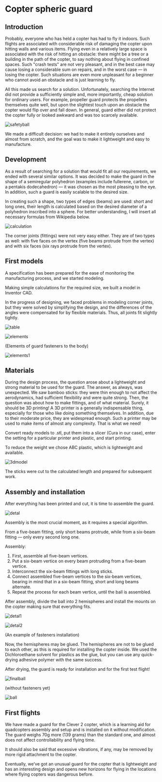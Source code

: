 # Copter spheric guard

## Introduction

Probably, everyone who has held a copter has had to fly it indoors. Such flights are associated with considerable risk of damaging the copter upon hitting walls and various items. Flying even in a relatively large space is associated with the risk of hitting an obstacle: there might be a tree or a building in the path of the copter, to say nothing about flying in confined spaces. Such "crash tests" are not very pleasant, and in the best case may cause losing a considerable sum on repairs, and in the worst case — in losing the copter. Such situations are even more unpleasant for a beginner who cannot avoid an obstacle and is just learning to fly.

All this made us search for a solution. Unfortunately, searching the Internet did not provide a sufficiently simple and, more importantly, cheap solution for ordinary users. For example, propeller guard protects the propellers themselves quite well, but upon the slightest touch upon an obstacle the copter would flip over and fall down. In general, guard either did not protect the copter fully or looked awkward and was too scarcely available.

![safetyball](../assets/safetyball.png)

We made a difficult decision: we had to make it entirely ourselves and almost from scratch, and the goal was to make it lightweight and easy to manufacture.

## Development

As a result of searching for a solution that would fit all our requirements, we ended with several similar options. It was decided to make the guard in the shape of a semiregular polyhedron (examples include fullerene, carbon, or a pentakis dodecahedron) — it was chosen as the most pleasing to the eye. In addition, such a guard is easily scalable to the desired size.

In creating such a shape, two types of edges (beams) are used: short and long ones, their length is calculated based on the desired diameter of a polyhedron inscribed into a sphere. For better understanding, I will insert all necessary formulas from Wikipedia below.

![calculation](../assets/en/calculation.png)

The corner joints (fittings) were not very easy either. They are of two types as well: with five faces on the vertex (five beams protrude from the vertex) and with six faces (six rays protrude from the vertex).

## First models

A specification has been prepared for the ease of monitoring the manufacturing process, and we started modeling.

Making simple calculations for the required size, we built a model in Inventor CAD.

In the progress of designing, we faced problems in modeling corner joints, but they were solved by simplifying the design, and the differences of the angles were compensated for by flexible materials. Thus, all joints fit slightly tightly.

![table](../assets/en/table.png)

![elements](../assets/elements.png)

(Elements of guard fasteners to the body)

![elements1](../assets/elements1.png)

## Materials

During the design process, the question arose about a lightweight and strong material to be used for the guard. The answer, as always, was unexpected. We saw bamboo sticks: they were thin enough to not affect the aerodynamics, had sufficient flexibility and were quite strong. Then, the question was about how to make fittings, and of what material. Surely, it should be 3D printing! A 3D printer is a generally indispensable thing, especially for those who like doing something themselves. In addition, due to their moderate price, they are widespread enough. Such a printer may be used to make items of almost any complexity. That is what we need!

Convert ready models to .stl, put them into a slicer (Cura in our case), enter the setting for a particular printer and plastic, and start printing.

To reduce the weight we chose ABC plastic, which is lightweight and available.

![3dmodel](../assets/3dmodel.png)

The sticks were cut to the calculated length and prepared for subsequent work.

## Assembly and installation

After everything has been printed and cut, it is time to assemble the guard.

![detal](../assets/detal.png)

Assembly is the most crucial moment, as it requires a special algorithm.

From a five-beam fitting, only short beams protrude, while from a six-beam fitting — only every second long one.

Assembly:

1. First, assemble all five-beam vertices.
2. Put a six-beam vertice on every beam protruding from a five-beam vertice.
3. Interconnect the six-beam fittings with long sticks.
4. Connect assembled five-beam vertices to the six-beam vertices, bearing in mind that in a six-beam fitting, short and long beams alternate.
5. Repeat the process for each beam vertice, until the ball is assembled.

After assembly, divide the ball into 2 hemispheres and install the mounts on the copter making sure that everything fits.

![detal1](../assets/detal1.png)

![detal2](../assets/detal2.png)

(An example of fasteners installation)

Now, the hemispheres may be glued. The hemispheres are not to be glued to each other, as this is required for installing the copter inside. We used the Dichloroethane solvent for plastics as the glue, but you can use any quick-drying adhesive polymer with the same success.

After drying, the guard is ready for installation and for the first test flight!

![finalball](../assets/finalball.png)

(without fasteners yet)

![ball](../assets/ball.png)

## First flights

We have made a guard for the Clever 2 copter, which is a learning aid for quadcopters assembly and setup and is installed on it without modification. The guard weighs 70g more (139 grams) than the standard one, and almost does not affect controllability and flying time.

It should also be said that excessive vibrations, if any, may be removed by more rigid attachment to the copter.

Eventually, we've got an unusual guard for the copter that is lightweight and has an interesting design and opens new horizons for flying in the locations where flying copters was dangerous before.
